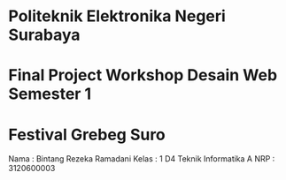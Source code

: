 # Politeknik Elektronika Negeri Surabaya
# Final Project Workshop Desain Web Semester 1
# Festival Grebeg Suro

Nama  :    Bintang Rezeka Ramadani
Kelas :    1 D4 Teknik Informatika A
NRP   :    3120600003
